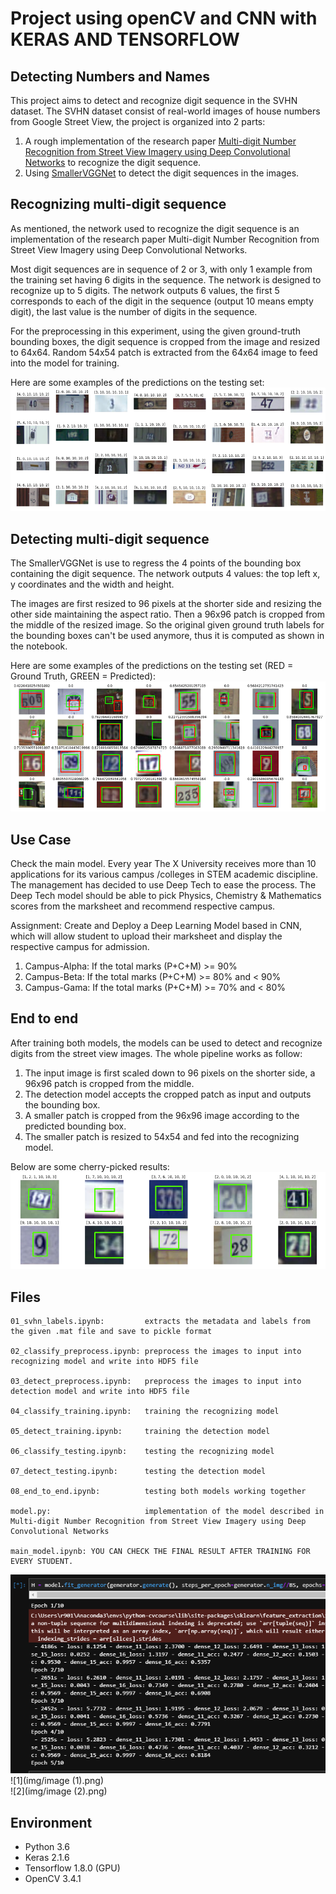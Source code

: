 # Project using openCV and CNN with KERAS AND TENSORFLOW
## Detecting Numbers and Names
This project aims to detect and recognize digit sequence in the SVHN dataset. The SVHN dataset consist of real-world images of house numbers from Google Street View, the project is organized into 2 parts:
1. A rough implementation of the research paper [Multi-digit Number Recognition from Street View Imagery using Deep Convolutional Networks](https://arxiv.org/abs/1312.6082) to recognize the digit sequence.
1. Using [SmallerVGGNet](https://www.pyimagesearch.com/2018/04/16/keras-and-convolutional-neural-networks-cnns/) to detect the digit sequences in the images.  

## Recognizing multi-digit sequence
As mentioned, the network used to recognize the digit sequence is an implementation of the research paper Multi-digit Number Recognition from Street View Imagery using Deep Convolutional Networks.   

Most digit sequences are in sequence of 2 or 3, with only 1 example from the training set having 6 digits in the sequence. The network is designed to recognize up to 5 digits. The network outputs 6 values, the first 5 corresponds to each of the digit in the sequence (output 10 means empty digit), the last value is the number of digits in the sequence.  

For the preprocessing in this experiment, using the given ground-truth bounding boxes, the digit sequence is cropped from the image and resized to 64x64. Random 54x54 patch is extracted from the 64x64 image to feed into the model for training.

Here are some examples of the predictions on the testing set:  
![classify results](img/classify_result.png)  

## Detecting multi-digit sequence
The SmallerVGGNet is use to regress the 4 points of the bounding box containing the digit sequence. The network outputs 4 values: the top left x, y coordinates and the width and height.  

The images are first resized to 96 pixels at the shorter side and resizing the other side maintaining the aspect ratio. Then a 96x96 patch is cropped from the middle of the resized image. So the original given ground truth labels for the bounding boxes can't be used anymore, thus it is computed as shown in the notebook.  

Here are some examples of the predictions on the testing set (RED = Ground Truth, GREEN = Predicted):  
![detecting results](img/detect_result.png)  

## Use Case
Check the main model.
Every year The X University receives more than 10 applications for its various campus /colleges in STEM academic discipline. The management has decided to use Deep Tech to ease the process. The Deep Tech model should be able to pick Physics, Chemistry & Mathematics scores from the marksheet and recommend respective campus. 

Assignment: Create and Deploy a Deep Learning Model based in CNN, which will allow student to upload their marksheet and display the respective campus for admission.
1)	Campus-Alpha:  If the total marks (P+C+M) >= 90%  
2)	Campus-Beta: If the total marks (P+C+M) >= 80% and < 90%
3)	Campus-Gama: If the total marks (P+C+M) >= 70% and < 80%  

## End to end
After training both models, the models can be used to detect and recognize digits from the street view images. The whole pipeline works as follow:
1. The input image is first scaled down to 96 pixels on the shorter side, a 96x96 patch is cropped from the middle.
1. The detection model accepts the cropped patch as input and outputs the bounding box.
1. A smaller patch is cropped from the 96x96 image according to the predicted bounding box.
1. The smaller patch is resized to 54x54 and fed into the recognizing model.  

Below are some cherry-picked results:
![end to end](img/cherry_pick.png)

## Files
```
01_svhn_labels.ipynb:         extracts the metadata and labels from the given .mat file and save to pickle format

02_classify_preprocess.ipynb: preprocess the images to input into recognizing model and write into HDF5 file

03_detect_preprocess.ipynb:   preprocess the images to input into detection model and write into HDF5 file

04_classify_training.ipynb:   training the recognizing model

05_detect_training.ipynb:     training the detection model

06_classify_testing.ipynb:    testing the recognizing model

07_detect_testing.ipynb:      testing the detection model

08_end_to_end.ipynb:          testing both models working together

model.py:                     implementation of the model described in Multi-digit Number Recognition from Street View Imagery using Deep Convolutional Networks 

main_model.ipynb: YOU CAN CHECK THE FINAL RESULT AFTER TRAINING FOR EVERY STUDENT.
```
![0](img/image.png)  
![1](img/image (1).png)  
![2](img/image (2).png)  
## Environment
* Python 3.6
* Keras 2.1.6
* Tensorflow 1.8.0 (GPU)
* OpenCV 3.4.1
